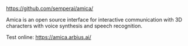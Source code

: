 https://github.com/semperai/amica/

Amica is an open source interface for interactive communication with 3D characters with voice synthesis and speech recognition.

Test online:
https://amica.arbius.ai/

